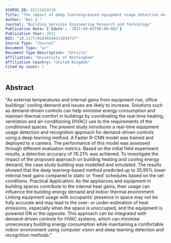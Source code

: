 ```yaml
---
SCOPUS_ID: 85111659338
Title: "The impact of deep learning–based equipment usage detection on building energy demand estimation"
Author: "Wei S."
Journal: "Building Services Engineering Research and Technology"
Publication Date: {'$date': '2021-09-01T00:00:00Z'}
Publication Year: 2021
DOI: "10.1177/01436244211034737"
Source Type: "Journal"
Document Type: "ar"
Document Type Description: "Article"
Affiliation: "University of Nottingham"
Affiliation Country: "United Kingdom"
Cited by count: 1
---
```


## Abstract
"As external temperatures and internal gains from equipment rise, office buildings’ cooling demand and issues are likely to increase. Solutions such as demand-driven controls can help minimise energy consumption and maintain thermal comfort in buildings by coordinating the real-time heating, ventilation and air-conditioning (HVAC) use to the requirements of the conditioned spaces. The present study introduces a real-time equipment usage detection and recognition approach for demand-driven controls using a deep learning method. A Faster R-CNN model was trained and deployed to a camera. The performance of this model was assessed through different evaluation metrics. Based on the initial field experiment results, a detection accuracy of 76.21% was achieved. To investigate the impact of the proposed approach on building heating and cooling energy demand, the case study building was modelled and simulated. The results showed that the deep learning–based method predicted up to 35.95% lower internal heat gains compared to static or ‘fixed’ schedules based on the set conditions. Practical Application: As the appliances and equipment in building spaces contribute to the internal heat gains, their usage can influence the building energy demand and indoor thermal environment. Linking equipment usage with occupants’ presence in space may not be fully accurate and may lead to the over- or under-estimation of heat emissions, especially when the space is unoccupied, and the equipment is powered ON or the opposite. This approach can be integrated with demand-driven controls for HVAC systems, which can minimise unnecessary building energy consumption while maintaining a comfortable indoor environment using computer vision and deep learning detection and recognition methods."
